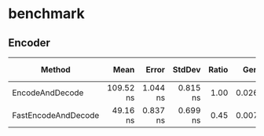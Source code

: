 # benchmark

## Encoder

|              Method |      Mean |    Error |   StdDev | Ratio |   Gen0 | Allocated | Alloc Ratio |
|-------------------- |----------:|---------:|---------:|------:|-------:|----------:|------------:|
|     EncodeAndDecode | 109.52 ns | 1.044 ns | 0.815 ns |  1.00 | 0.0261 |     328 B |        1.00 |
| FastEncodeAndDecode |  49.16 ns | 0.837 ns | 0.699 ns |  0.45 | 0.0076 |      96 B |        0.29 |